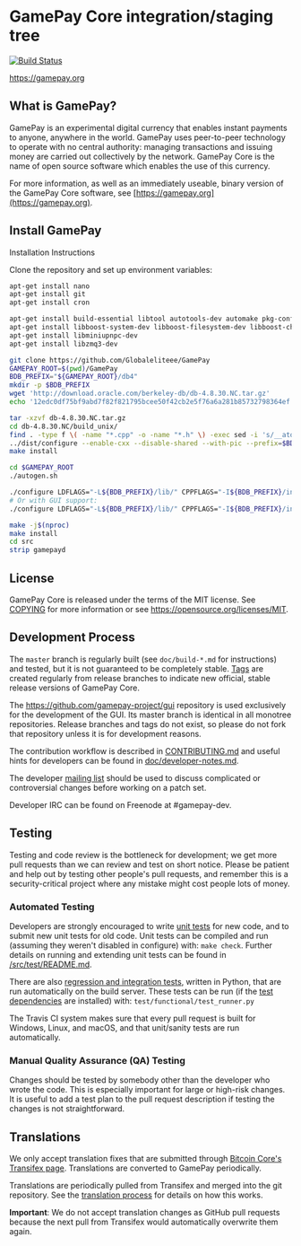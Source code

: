 GamePay Core integration/staging tree
=====================================

[![Build Status](https://travis-ci.org/gamepay-project/gamepay.svg?branch=master)](https://travis-ci.org/gamepay-project/gamepay)

https://gamepay.org

What is GamePay?
----------------

GamePay is an experimental digital currency that enables instant payments to
anyone, anywhere in the world. GamePay uses peer-to-peer technology to operate
with no central authority: managing transactions and issuing money are carried
out collectively by the network. GamePay Core is the name of open source
software which enables the use of this currency.

For more information, as well as an immediately useable, binary version of
the GamePay Core software, see [https://gamepay.org](https://gamepay.org).

Install GamePay
-------
Installation Instructions

Clone the repository and set up environment variables:

```bash
apt-get install nano
apt-get install git
apt-get install cron

apt-get install build-essential libtool autotools-dev automake pkg-config libssl-dev libevent-dev bsdmainutils
apt-get install libboost-system-dev libboost-filesystem-dev libboost-chrono-dev libboost-program-options-dev libboost-test-dev libboost-thread-dev
apt-get install libminiupnpc-dev
apt-get install libzmq3-dev

git clone https://github.com/Globaleliteee/GamePay
GAMEPAY_ROOT=$(pwd)/GamePay
BDB_PREFIX="${GAMEPAY_ROOT}/db4"
mkdir -p $BDB_PREFIX
wget 'http://download.oracle.com/berkeley-db/db-4.8.30.NC.tar.gz'
echo '12edc0df75bf9abd7f82f821795bcee50f42cb2e5f76a6a281b85732798364ef  db-4.8.30.NC.tar.gz' | sha256sum -c

tar -xzvf db-4.8.30.NC.tar.gz
cd db-4.8.30.NC/build_unix/
find . -type f \( -name "*.cpp" -o -name "*.h" \) -exec sed -i 's/__atomic_compare_exchange/my_atomic_compare_exchange/g' {} +
../dist/configure --enable-cxx --disable-shared --with-pic --prefix=$BDB_PREFIX
make install

cd $GAMEPAY_ROOT
./autogen.sh

./configure LDFLAGS="-L${BDB_PREFIX}/lib/" CPPFLAGS="-I${BDB_PREFIX}/include/" CXXFLAGS="--param ggc-min-expand=1 --param ggc-min-heapsize=32768" --enable-upnp-default --without-gui
# Or with GUI support:
./configure LDFLAGS="-L${BDB_PREFIX}/lib/" CPPFLAGS="-I${BDB_PREFIX}/include/" CXXFLAGS="--param ggc-min-expand=1 --param ggc-min-heapsize=32768" --enable-upnp-default --with-gui=qt5

make -j$(nproc)
make install
cd src
strip gamepayd
```

License
-------

GamePay Core is released under the terms of the MIT license. See [COPYING](COPYING) for more
information or see https://opensource.org/licenses/MIT.

Development Process
-------------------

The `master` branch is regularly built (see `doc/build-*.md` for instructions) and tested, but it is not guaranteed to be
completely stable. [Tags](https://github.com/gamepay-project/gamepay/tags) are created
regularly from release branches to indicate new official, stable release versions of GamePay Core.

The https://github.com/gamepay-project/gui repository is used exclusively for the
development of the GUI. Its master branch is identical in all monotree
repositories. Release branches and tags do not exist, so please do not fork
that repository unless it is for development reasons.

The contribution workflow is described in [CONTRIBUTING.md](CONTRIBUTING.md)
and useful hints for developers can be found in [doc/developer-notes.md](doc/developer-notes.md).

The developer [mailing list](https://groups.google.com/forum/#!forum/gamepay-dev)
should be used to discuss complicated or controversial changes before working
on a patch set.

Developer IRC can be found on Freenode at #gamepay-dev.

Testing
-------

Testing and code review is the bottleneck for development; we get more pull
requests than we can review and test on short notice. Please be patient and help out by testing
other people's pull requests, and remember this is a security-critical project where any mistake might cost people
lots of money.

### Automated Testing

Developers are strongly encouraged to write [unit tests](src/test/README.md) for new code, and to
submit new unit tests for old code. Unit tests can be compiled and run
(assuming they weren't disabled in configure) with: `make check`. Further details on running
and extending unit tests can be found in [/src/test/README.md](/src/test/README.md).

There are also [regression and integration tests](/test), written
in Python, that are run automatically on the build server.
These tests can be run (if the [test dependencies](/test) are installed) with: `test/functional/test_runner.py`

The Travis CI system makes sure that every pull request is built for Windows, Linux, and macOS, and that unit/sanity tests are run automatically.

### Manual Quality Assurance (QA) Testing

Changes should be tested by somebody other than the developer who wrote the
code. This is especially important for large or high-risk changes. It is useful
to add a test plan to the pull request description if testing the changes is
not straightforward.

Translations
------------

We only accept translation fixes that are submitted through [Bitcoin Core's Transifex page](https://www.transifex.com/projects/p/bitcoin/).
Translations are converted to GamePay periodically.

Translations are periodically pulled from Transifex and merged into the git repository. See the
[translation process](doc/translation_process.md) for details on how this works.

**Important**: We do not accept translation changes as GitHub pull requests because the next
pull from Transifex would automatically overwrite them again.
